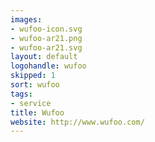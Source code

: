 ```yaml
---
images:
- wufoo-icon.svg
- wufoo-ar21.png
- wufoo-ar21.svg
layout: default
logohandle: wufoo
skipped: 1
sort: wufoo
tags:
- service
title: Wufoo
website: http://www.wufoo.com/
---
```

